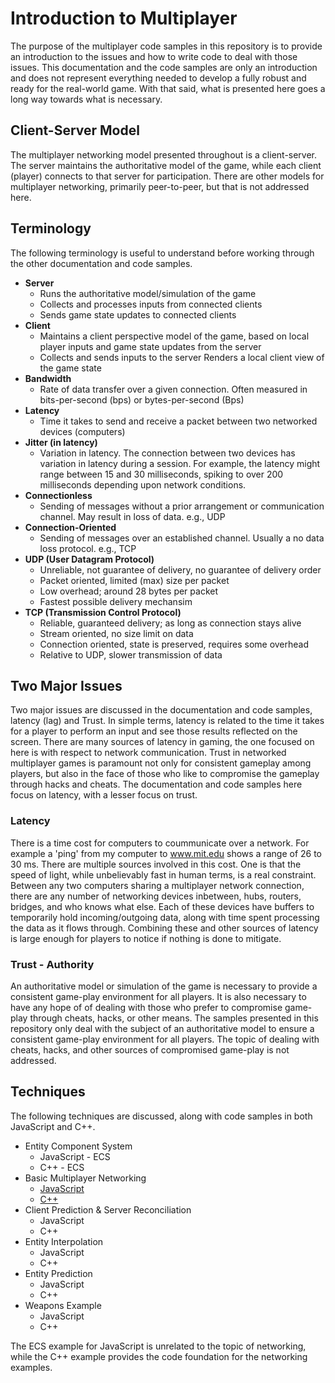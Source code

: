 # Introduction to Multiplayer

The purpose of the multiplayer code samples in this repository is to provide an introduction to the issues and how to write code to deal with those issues.  This documentation and the code samples are only an introduction and does not represent everything needed to develop a fully robust and ready for the real-world game.  With that said, what is presented here goes a long way towards what is necessary.

## Client-Server Model

The multiplayer networking model presented throughout is a client-server.  The server maintains the authoritative model of the game, while each client (player) connects to that server for participation.  There are other models for multiplayer networking, primarily peer-to-peer, but that is not addressed here.

## Terminology

The following terminology is useful to understand before working through the other documentation and code samples.

* **Server**
  * Runs the authoritative model/simulation of the game
  * Collects and processes inputs from connected clients
  * Sends game state updates to connected clients
* **Client**
  * Maintains a client perspective model of the game, based on local player inputs and game state updates from the server
  * Collects and sends inputs to the server
  Renders a local client view of the game state
* **Bandwidth**
  * Rate of data transfer over a given connection.  Often measured in bits-per-second (bps) or bytes-per-second (Bps)
* **Latency**
  * Time it takes to send and receive a packet between two networked devices (computers)
* **Jitter (in latency)**
  * Variation in latency.  The connection between two devices has variation in latency during a session.  For example, the latency might range between 15 and 30 milliseconds, spiking to over 200 milliseconds depending upon network conditions.
* **Connectionless**
  * Sending of messages without a prior arrangement or communication channel.  May result in loss of data.  e.g., UDP
* **Connection-Oriented**
  * Sending of messages over an established channel.  Usually a no data loss protocol.  e.g., TCP
* **UDP (User Datagram Protocol)**
  * Unreliable, not guarantee of delivery, no guarantee of delivery order
  * Packet oriented, limited (max) size per packet
  * Low overhead; around 28 bytes per packet
  * Fastest possible delivery mechansim
* **TCP (Transmission Control Protocol)**
  * Reliable, guaranteed delivery; as long as connection stays alive
  * Stream oriented, no size limit on data
  * Connection oriented, state is preserved, requires some overhead
  * Relative to UDP, slower transmission of data

## Two Major Issues

Two major issues are discussed in the documentation and code samples, latency (lag) and Trust.  In simple terms, latency is related to the time it takes for a player to perform an input and see those results reflected on the screen.  There are many sources of latency in gaming, the one focused on here is with respect to network communication.  Trust in networked multiplayer games is paramount not only for consistent gameplay among players, but also in the face of those who like to compromise the gameplay through hacks and cheats.  The documentation and code samples here focus on latency, with a lesser focus on trust.

### Latency

There is a time cost for computers to coummunicate over a network.  For example a 'ping' from my computer to www.mit.edu shows a range of 26 to 30 ms.  There are multiple sources involved in this cost.  One is that the speed of light, while unbelievably fast in human terms, is a real constraint.  Between any two computers sharing a multiplayer network connection, there are any number of networking devices inbetween, hubs, routers, bridges, and who knows what else.  Each of these devices have buffers to temporarily hold incoming/outgoing data, along with time spent processing the data as it flows through.  Combining these and other sources of latency is large enough for players to notice if nothing is done to mitigate.

### Trust - Authority

An authoritative model or simulation of the game is necessary to provide a consistent game-play environment for all players.  It is also necessary to have any hope of of dealing with those who prefer to compromise game-play through cheats, hacks, or other means.  The samples presented in this repository only deal with the subject of an authoritative model to ensure a consistent game-play environment for all players.  The topic of dealing with cheats, hacks, and other sources of compromised game-play is not addressed.

## Techniques

The following techniques are discussed, along with code samples in both JavaScript and C++.

* Entity Component System
  * JavaScript - ECS
  * C++ - ECS
* Basic Multiplayer Networking
  * [JavaScript](/../JavaScript/MultiPlayer/Step%201%20-%20Basic/)
  * [C++](/../C++/MultiPlayer/Step%201%20-%20Basic/)
* Client Prediction & Server Reconciliation
  * JavaScript
  * C++
* Entity Interpolation
  * JavaScript
  * C++
* Entity Prediction
  * JavaScript
  * C++
* Weapons Example
  * JavaScript
  * C++

The ECS example for JavaScript is unrelated to the topic of networking, while the C++ example provides the code foundation for the networking examples.